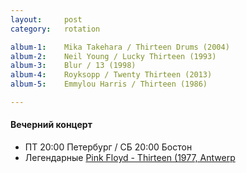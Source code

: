 ```yaml
---
layout:     post
category:   rotation

album-1:    Mika Takehara / Thirteen Drums (2004)
album-2:    Neil Young / Lucky Thirteen (1993)
album-3:    Blur / 13 (1998)
album-4:    Royksopp / Twenty Thirteen (2013)
album-5:    Emmylou Harris / Thirteen (1986)

---
```


#### Вечерний концерт
- ПТ 20:00 Петербург / СБ 20:00 Бостон
- Легендарные [Pink Floyd - Thirteen (1977, Antwerp](https://www.youtube.com/watch?v=ed44z9GdxG8)
